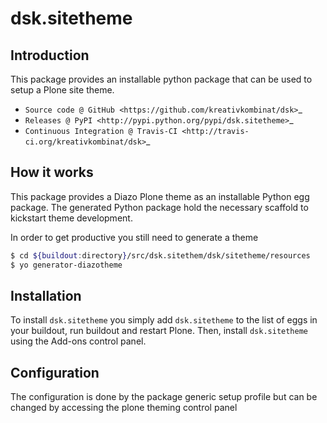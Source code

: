 # dsk.sitetheme

## Introduction

This package provides an installable python package that can be used to setup
a Plone site theme.

* `Source code @ GitHub <https://github.com/kreativkombinat/dsk>`_
* `Releases @ PyPI <http://pypi.python.org/pypi/dsk.sitetheme>`_
* `Continuous Integration @ Travis-CI <http://travis-ci.org/kreativkombinat/dsk>`_

## How it works

This package provides a Diazo Plone theme as an installable Python egg package.
The generated Python package hold the necessary scaffold to kickstart theme
development.

In order to get productive you still need to generate a theme

```bash
$ cd ${buildout:directory}/src/dsk.sitethem/dsk/sitetheme/resources
$ yo generator-diazotheme

```


## Installation

To install `dsk.sitetheme` you simply add ``dsk.sitetheme``
to the list of eggs in your buildout, run buildout and restart Plone.
Then, install `dsk.sitetheme` using the Add-ons control panel.


## Configuration

The configuration is done by the package generic setup profile but can be changed by accessing the plone theming control panel
